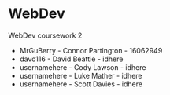 # WebDev
WebDev coursework 2

 - MrGuBerry - Connor Partington - 16062949
 - davo116 - David Beattie - idhere
 - usernamehere - Cody Lawson - idhere
 - usernamehere - Luke Mather - idhere
 - usernamehere - Scott Davies - idhere
